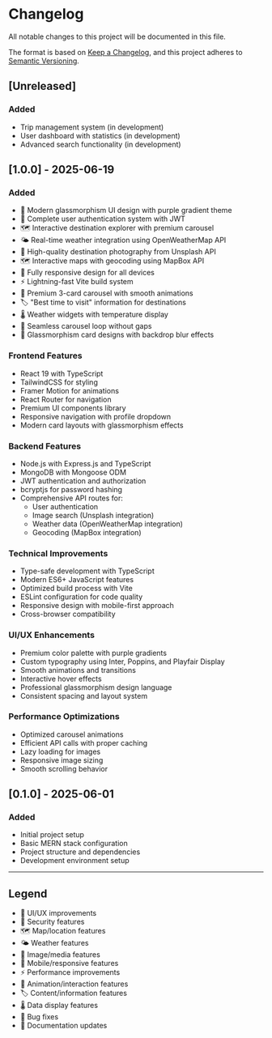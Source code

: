 # Changelog

All notable changes to this project will be documented in this file.

The format is based on [Keep a Changelog](https://keepachangelog.com/en/1.0.0/),
and this project adheres to [Semantic Versioning](https://semver.org/spec/v2.0.0.html).

## [Unreleased]

### Added
- Trip management system (in development)
- User dashboard with statistics (in development)
- Advanced search functionality (in development)

## [1.0.0] - 2025-06-19

### Added
- 🎨 Modern glassmorphism UI design with purple gradient theme
- 🔐 Complete user authentication system with JWT
- 🗺️ Interactive destination explorer with premium carousel
- 🌤️ Real-time weather integration using OpenWeatherMap API
- 📸 High-quality destination photography from Unsplash API
- 🗺️ Interactive maps with geocoding using MapBox API
- 📱 Fully responsive design for all devices
- ⚡ Lightning-fast Vite build system
- 🎪 Premium 3-card carousel with smooth animations
- 🏷️ "Best time to visit" information for destinations
- 🌡️ Weather widgets with temperature display
- 🎯 Seamless carousel loop without gaps
- 🎨 Glassmorphism card designs with backdrop blur effects

### Frontend Features
- React 19 with TypeScript
- TailwindCSS for styling
- Framer Motion for animations
- React Router for navigation
- Premium UI components library
- Responsive navigation with profile dropdown
- Modern card layouts with glassmorphism effects

### Backend Features
- Node.js with Express.js and TypeScript
- MongoDB with Mongoose ODM
- JWT authentication and authorization
- bcryptjs for password hashing
- Comprehensive API routes for:
  - User authentication
  - Image search (Unsplash integration)
  - Weather data (OpenWeatherMap integration)
  - Geocoding (MapBox integration)

### Technical Improvements
- Type-safe development with TypeScript
- Modern ES6+ JavaScript features
- Optimized build process with Vite
- ESLint configuration for code quality
- Responsive design with mobile-first approach
- Cross-browser compatibility

### UI/UX Enhancements
- Premium color palette with purple gradients
- Custom typography using Inter, Poppins, and Playfair Display
- Smooth animations and transitions
- Interactive hover effects
- Professional glassmorphism design language
- Consistent spacing and layout system

### Performance Optimizations
- Optimized carousel animations
- Efficient API calls with proper caching
- Lazy loading for images
- Responsive image sizing
- Smooth scrolling behavior

## [0.1.0] - 2025-06-01

### Added
- Initial project setup
- Basic MERN stack configuration
- Project structure and dependencies
- Development environment setup

---

## Legend

- 🎨 UI/UX improvements
- 🔐 Security features
- 🗺️ Map/location features
- 🌤️ Weather features
- 📸 Image/media features
- 📱 Mobile/responsive features
- ⚡ Performance improvements
- 🎪 Animation/interaction features
- 🏷️ Content/information features
- 🌡️ Data display features
- 🎯 Bug fixes
- 📝 Documentation updates